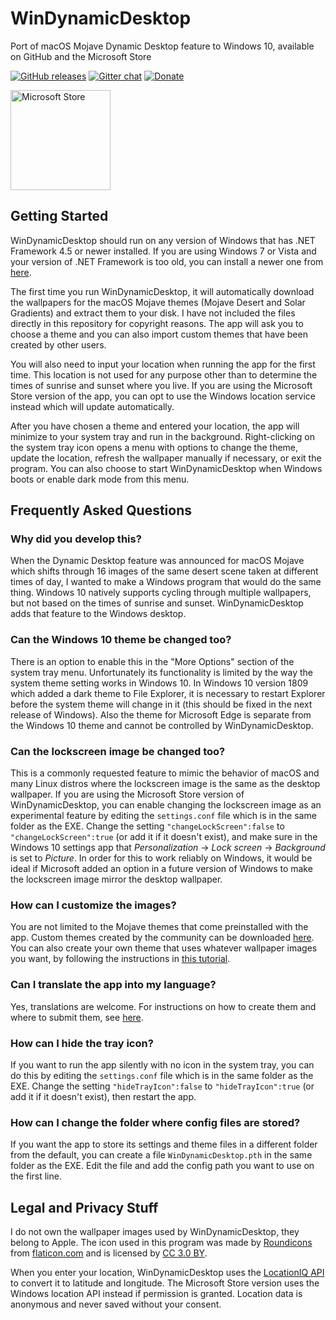 # WinDynamicDesktop
Port of macOS Mojave Dynamic Desktop feature to Windows 10, available on GitHub and the Microsoft Store

[![GitHub releases](https://img.shields.io/github/downloads/t1m0thyj/WinDynamicDesktop/total.svg)](https://github.com/t1m0thyj/WinDynamicDesktop/releases)
[![Gitter chat](https://img.shields.io/gitter/room/t1m0thyj/WinDynamicDesktop.svg)](https://gitter.im/t1m0thyj/WinDynamicDesktop)
[![Donate](https://img.shields.io/badge/donate-paypal-brightgreen.svg)](https://www.paypal.com/cgi-bin/webscr?cmd=_donations&business=H8ZZXM9ABRJFU)

<a href='//www.microsoft.com/store/apps/9NM8N7DQ3Z5F?ocid=badge'><img src='https://assets.windowsphone.com/85864462-9c82-451e-9355-a3d5f874397a/English_get-it-from-MS_InvariantCulture_Default.png' alt='Microsoft Store' width='160'/></a>

## Getting Started

WinDynamicDesktop should run on any version of Windows that has .NET Framework 4.5 or newer installed. If you are using Windows 7 or Vista and your version of .NET Framework is too old, you can install a newer one from [here](https://www.microsoft.com/net/download).

The first time you run WinDynamicDesktop, it will automatically download the wallpapers for the macOS Mojave themes (Mojave Desert and Solar Gradients) and extract them to your disk. I have not included the files directly in this repository for copyright reasons. The app will ask you to choose a theme and you can also import custom themes that have been created by other users.

You will also need to input your location when running the app for the first time. This location is not used for any purpose other than to determine the times of sunrise and sunset where you live. If you are using the Microsoft Store version of the app, you can opt to use the Windows location service instead which will update automatically.

After you have chosen a theme and entered your location, the app will minimize to your system tray and run in the background. Right-clicking on the system tray icon opens a menu with options to change the theme, update the location, refresh the wallpaper manually if necessary, or exit the program. You can also choose to start WinDynamicDesktop when Windows boots or enable dark mode from this menu.

## Frequently Asked Questions

### Why did you develop this?

When the Dynamic Desktop feature was announced for macOS Mojave which shifts through 16 images of the same desert scene taken at different times of day, I wanted to make a Windows program that would do the same thing. Windows 10 natively supports cycling through multiple wallpapers, but not based on the times of sunrise and sunset. WinDynamicDesktop adds that feature to the Windows desktop.

### Can the Windows 10 theme be changed too?

There is an option to enable this in the "More Options" section of the system tray menu. Unfortunately its functionality is limited by the way the system theme setting works in Windows 10. In Windows 10 version 1809 which added a dark theme to File Explorer, it is necessary to restart Explorer before the system theme will change in it (this should be fixed in the next release of Windows). Also the theme for Microsoft Edge is separate from the Windows 10 theme and cannot be controlled by WinDynamicDesktop.

### Can the lockscreen image be changed too?

This is a commonly requested feature to mimic the behavior of macOS and many Linux distros where the lockscreen image is the same as the desktop wallpaper. If you are using the Microsoft Store version of WinDynamicDesktop, you can enable changing the lockscreen image as an experimental feature by editing the `settings.conf` file which is in the same folder as the EXE. Change the setting `"changeLockScreen":false` to `"changeLockScreen":true` (or add it if it doesn't exist), and make sure in the Windows 10 settings app that *Personalization* -> *Lock screen* -> *Background* is set to *Picture*. In order for this to work reliably on Windows, it would be ideal if Microsoft added an option in a future version of Windows to make the lockscreen image mirror the desktop wallpaper.

### How can I customize the images?

You are not limited to the Mojave themes that come preinstalled with the app. Custom themes created by the community can be downloaded [here](https://github.com/t1m0thyj/WinDynamicDesktop/wiki/Community-created-themes). You can also create your own theme that uses whatever wallpaper images you want, by following the instructions in [this tutorial](https://github.com/t1m0thyj/WinDynamicDesktop/wiki/Creating-custom-themes).

### Can I translate the app into my language?

Yes, translations are welcome. For instructions on how to create them and where to submit them, see [here](https://github.com/t1m0thyj/WDD-locale).

### How can I hide the tray icon?

If you want to run the app silently with no icon in the system tray, you can do this by editing the `settings.conf` file which is in the same folder as the EXE. Change the setting `"hideTrayIcon":false` to `"hideTrayIcon":true` (or add it if it doesn't exist), then restart the app.

### How can I change the folder where config files are stored?

If you want the app to store its settings and theme files in a different folder from the default, you can create a file `WinDynamicDesktop.pth` in the same folder as the EXE. Edit the file and add the config path you want to use on the first line.

## Legal and Privacy Stuff
I do not own the wallpaper images used by WinDynamicDesktop, they belong to Apple. The icon used in this program was made by [Roundicons](https://www.flaticon.com/authors/roundicons) from [flaticon.com](https://www.flaticon.com/) and is licensed by [CC 3.0 BY](http://creativecommons.org/licenses/by/3.0/).

When you enter your location, WinDynamicDesktop uses the [LocationIQ API](https://locationiq.org/) to convert it to latitude and longitude. The Microsoft Store version uses the Windows location API instead if permission is granted. Location data is anonymous and never saved without your consent.
